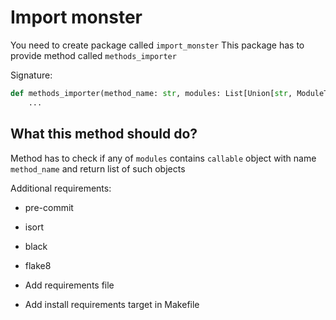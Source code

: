 # Import monster

You need to create package called `import_monster` This package has to provide method
called `methods_importer`

Signature:

```python
def methods_importer(method_name: str, modules: List[Union[str, ModuleType]]) -> List[Callable]:
    ...
```

## What this method should do?

Method has to check if any of `modules` contains `callable` object with name `method_name`
and return list of such objects

Additional requirements:

- pre-commit
- isort
- black
- flake8

- Add requirements file
- Add install requirements target in Makefile
